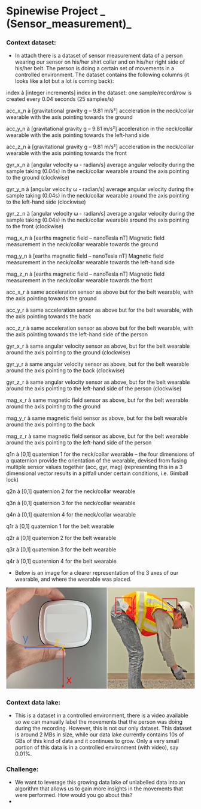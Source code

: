 # Spinewise Project   _ (Sensor_measurement)_
### Context dataset: 
- In attach there is a dataset of sensor measurement data of a person wearing our sensor on his/her shirt collar and on his/her right side of his/her belt. 
The person is doing a certain set of movements in a controlled environment. The dataset contains the following columns (it looks like a lot but a lot is coming back):

index à [integer increments] index in the dataset: one sample/record/row is created every 0.04 seconds (25 samples/s)

acc_x_n à [gravitational gravity g – 9.81 m/s²] acceleration in the neck/collar wearable with the axis pointing towards the ground 

acc_y_n à [gravitational gravity g – 9.81 m/s²] acceleration in the neck/collar wearable with the axis pointing towards the left-hand side

acc_z_n à [gravitational gravity g – 9.81 m/s²] acceleration in the neck/collar wearable with the axis pointing towards the front

gyr_x_n à [angular velocity ω - radian/s] average angular velocity during the sample taking (0.04s) in the neck/collar wearable around the axis pointing to the ground (clockwise)

gyr_y_n à [angular velocity ω - radian/s] average angular velocity during the sample taking (0.04s) in the neck/collar wearable around the axis pointing to the left-hand side (clockwise)

gyr_z_n à [angular velocity ω - radian/s] average angular velocity during the sample taking (0.04s) in the neck/collar wearable around the axis pointing to the front (clockwise)

mag_x_n à [earths magnetic field – nanoTesla nT] Magnetic field measurement in the neck/collar wearable towards the ground

mag_y_n à [earths magnetic field – nanoTesla nT] Magnetic field measurement in the neck/collar wearable towards the left-hand side

mag_z_n à [earths magnetic field – nanoTesla nT] Magnetic field measurement in the neck/collar wearable towards the front

acc_x_r à same acceleration sensor as above but for the belt wearable, with the axis pointing towards the ground

acc_y_r à same acceleration sensor as above but for the belt wearable, with the axis pointing towards the back

acc_z_r à same acceleration sensor as above but for the belt wearable, with the axis pointing towards the left-hand side of the person

gyr_x_r à same angular velocity sensor as above, but for the belt wearable around the axis pointing to the ground (clockwise)

gyr_y_r à same angular velocity sensor as above, but for the belt wearable around the axis pointing to the back (clockwise)

gyr_z_r à same angular velocity sensor as above, but for the belt wearable around the axis pointing to the left-hand side of the person (clockwise)

mag_x_r à same magnetic field sensor as above, but for the belt wearable around the axis pointing to the ground

mag_y_r à same magnetic field sensor as above, but for the belt wearable around the axis pointing to the back

mag_z_r à same magnetic field sensor as above, but for the belt wearable around the axis pointing to the left-hand side of the person

q1n à [0,1] quaternion 1 for the neck/collar wearable – the four dimensions of a quaternion provide the orientation of the wearable, devised from fusing multiple sensor values together (acc, gyr, mag) (representing this in a 3 dimensional vector results in a pitfall under certain conditions, i.e. Gimball lock)

q2n à [0,1] quaternion 2 for the neck/collar wearable

q3n à [0,1] quaternion 3 for the neck/collar wearable

q4n à [0,1] quaternion 4 for the neck/collar wearable

q1r à [0,1] quaternion 1 for the belt wearable

q2r à [0,1] quaternion 2 for the belt wearable

q3r à [0,1] quaternion 3 for the belt wearable

q4r à [0,1] quaternion 4 for the belt wearable


- Below is an image for a clearer representation of the 3 axes of our wearable, and where the wearable was placed.

![Img](data/img/1.png)

### Context data lake: 
- This is a dataset in a controlled environment, there is a video available so we can manually label the movements that the person was doing during the recording. However, this is not our only dataset. This dataset is around 2 MBs in size, while our data lake currently contains 10s of GBs of this kind of data and it continues to grow. Only a very small portion of this data is in a controlled environment (with video), say 0.01%.  

### Challenge: 
- We want to leverage this growing data lake of unlabelled data into an algorithm that allows us to gain more insights in the movements that were performed. How would you go about this?
- 
